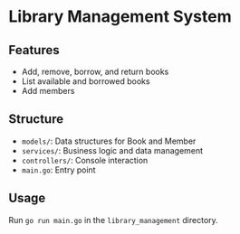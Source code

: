 # Library Management System

## Features
- Add, remove, borrow, and return books
- List available and borrowed books
- Add members

## Structure
- `models/`: Data structures for Book and Member
- `services/`: Business logic and data management
- `controllers/`: Console interaction
- `main.go`: Entry point

## Usage
Run `go run main.go` in the `library_management` directory.